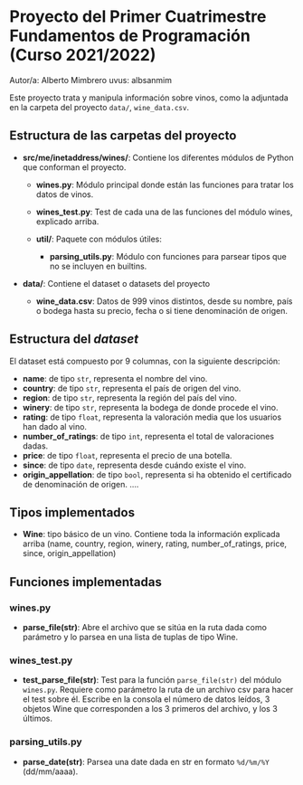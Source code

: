 # Proyecto del Primer Cuatrimestre Fundamentos de Programación (Curso 2021/2022)
Autor/a: Alberto Mimbrero   uvus: albsanmim

Este proyecto trata y manipula información sobre vinos, como la adjuntada en la carpeta del proyecto <code>data/</code>, <code>wine_data.csv</code>.


## Estructura de las carpetas del proyecto

* **src/me/inetaddress/wines/**: Contiene los diferentes módulos de Python que conforman el proyecto.
  * **wines.py**: Módulo principal donde están las funciones para tratar los datos de vinos.
  * **wines_test.py**: Test de cada una de las funciones del módulo wines, explicado arriba.

  * **util/**: Paquete con módulos útiles:
    * **parsing_utils.py**: Módulo con funciones para parsear tipos que no se incluyen en builtins.

* **data/**: Contiene el dataset o datasets del proyecto
    * **wine_data.csv**: Datos de 999 vinos distintos, desde su nombre, país o bodega hasta su precio, fecha o si tiene denominación de origen.

## Estructura del *dataset*

El dataset está compuesto por 9 columnas, con la siguiente descripción:

* **name**: de tipo <code>str</code>, representa el nombre del vino.
* **country**: de tipo <code>str</code>, representa el país de origen del vino.
* **region**: de tipo <code>str</code>, representa la región del país del vino.
* **winery**: de tipo <code>str</code>, representa la bodega de donde procede el vino.
* **rating**: de tipo <code>float</code>, representa la valoración media que los usuarios han dado al vino.
* **number_of_ratings**: de tipo <code>int</code>, representa el total de valoraciones dadas.
* **price**: de tipo <code>float</code>, representa el precio de una botella.
* **since**: de tipo <code>date</code>, representa desde cuándo existe el vino.
* **origin_appellation**: de tipo <code>bool</code>, representa si ha obtenido el certificado de denominación de origen.
....

## Tipos implementados

* **Wine**: tipo básico de un vino. Contiene toda la información explicada arriba (name, country, region, winery, rating, number_of_ratings, price, since, origin_appellation)

## Funciones implementadas
### wines.py

* **parse_file(str)**: Abre el archivo que se sitúa en la ruta dada como parámetro y lo parsea en una lista de tuplas de tipo Wine.

### wines_test.py

* **test_parse_file(str)**: Test para la función <code>parse_file(str)</code> del módulo <code>wines.py</code>. Requiere como parámetro la ruta de un archivo csv para hacer el test sobre él. Escribe en la consola el número de datos leídos, 3 objetos Wine que corresponden a los 3 primeros del archivo, y los 3 últimos.

### parsing_utils.py

* **parse_date(str)**: Parsea una date dada en str en formato <code>%d/%m/%Y</code> (dd/mm/aaaa).
